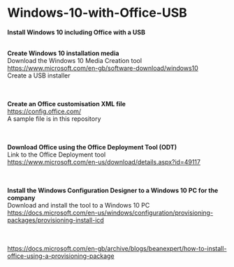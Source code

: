 # Windows-10-with-Office-USB
**Install Windows 10 including Office with a USB**<br/>
<br/>

**Create Windows 10 installation media**<br/>
Download the Windows 10 Media Creation tool<br/>
https://www.microsoft.com/en-gb/software-download/windows10 <br/>
Create a USB installer<br/>
<br/>
<br/>

**Create an Office customisation XML file**<br/>
https://config.office.com/<br/>
A sample file is in this repository<br/>
<br/>
<br/>

**Download Office using the Office Deployment Tool (ODT)**<br/>
Link to the Office Deployment tool<br/>
https://www.microsoft.com/en-us/download/details.aspx?id=49117<br/>
<br/>
<br/>

**Install the Windows Configuration Designer to a Windows 10 PC for the company**<br/>
Download and install the tool to a Windows 10 PC<br/>
https://docs.microsoft.com/en-us/windows/configuration/provisioning-packages/provisioning-install-icd<br/>
<br/>
<br/>

https://docs.microsoft.com/en-gb/archive/blogs/beanexpert/how-to-install-office-using-a-provisioning-package

